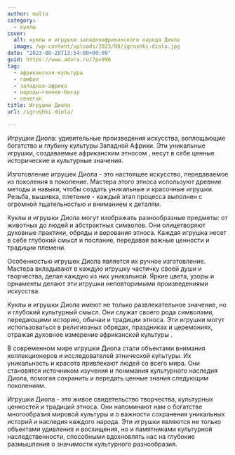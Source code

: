 ```yaml
---
author: malta
category:
  - куклы
cover:
  alt: куклы и игрушки западноафриканского народа Диола
  image: /wp-content/uploads/2023/08/igrushki-diola.jpg
date: "2023-08-20T13:54:00+00:00"
guid: https://www.adora.ru/?p=996
tag:
  - африканская-культура
  - гамбия
  - западная-африка
  - народы-гвинеи-бисау
  - сенегал
title: Игрушки Диола
url: /igrushki-diola/

---
```

Игрушки Диола: удивительные произведения искусства, воплощающие богатство и глубину культуры Западной Африки. Эти уникальные игрушки, создаваемые африканским этносом , несут в себе ценные исторические и культурные значения.

Изготовление игрушек Диола \- это настоящее искусство, передаваемое из поколения в поколение. Мастера этого этноса используют древние методы и навыки, чтобы создать уникальные и красочные игрушки. Резьба, вышивка, плетение \- каждый этап процесса выполнен с огромной тщательностью и вниманием к деталям.

Куклы и игрушки Диола могут изображать разнообразные предметы: от животных до людей и абстрактных символов. Они олицетворяют духовные практики, обряды и верования этноса. Каждая игрушка несет в себе глубокий смысл и послание, передавая важные ценности и традиции племени.

Особенностью игрушек Диола является их ручное изготовление. Мастера вкладывают в каждую игрушку частичку своей души и творчества, делая каждую из них уникальной. Яркие цвета, узоры и орнаменты делают эти игрушки неповторимыми произведениями искусства.

Куклы и игрушки Диола имеют не только развлекательное значение, но и глубокий культурный смысл. Они служат своего рода символами, передающими историю, обычаи и традиции этноса. Эти игрушки могут использоваться в религиозных обрядах, праздниках и церемониях, отражая духовное измерение африканской культуры .

В современном мире игрушки Диола стали объектами внимания коллекционеров и исследователей этнической культуры. Их уникальность и красота привлекают людей со всего мира. Они становятся источником изучения и понимания культурного наследия Диола, помогая сохранить и передать ценные знания следующим поколениям.

Игрушки Диола \- это живое свидетельство творчества, культурных ценностей и традиций этноса. Они напоминают нам о богатстве многообразия мировой культуры и о важности сохранения уникальных историй и наследия каждого народа. Эти игрушки являются не только объектами удивления и восхищения, но и памятниками культурной наследственности, способными вдохновлять нас на глубокие размышления о значимости культурного разнообразия.

